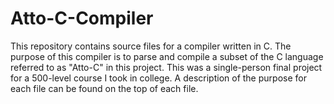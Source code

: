 # Atto-C-Compiler
This repository contains source files for a compiler written in C. 
The purpose of this compiler is to parse and compile a subset of the C language referred to as "Atto-C" in this project.
This was a single-person final project for a 500-level course I took in college.
A description of the purpose for each file can be found on the top of each file.
